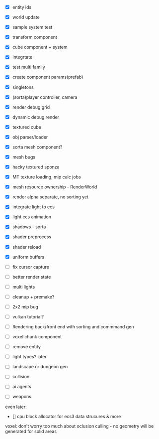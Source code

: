 - [x] entity ids
- [x] world update
- [x] sample system test
- [x] transform component
- [x] cube component + system
- [x] integrtate
- [x] test multi family
- [x] create component params(prefab)
- [x] singletons
- [x] (sorta)player controller, camera
- [x] render debug grid
- [x] dynamic debug render
- [x] textured cube
- [x] obj parser/loader
- [x] sorta mesh component?
- [x] mesh bugs
- [x] hacky textured sponza
- [x] MT texture loading, mip calc jobs
- [x] mesh resource ownership - RenderWorld
- [x] render alpha separate, no sorting yet
- [x] integrate light to ecs
- [x] light ecs animation
- [x] shadows - sorta
- [x] shader preprocess
- [x] shader reload
- [x] uniform buffers
- [ ] fix cursor capture
- [ ] better render state
- [ ] multi lights
- [ ] cleanup + premake?
- [ ] 2x2 mip bug
- [ ] vulkan tutorial?
- [ ] Rendering back/front end with sorting and commmand gen
- [ ] voxel chunk component
- [ ] remove entity
- [ ] light types?
later
- [ ] landscape or dungeon gen
- [ ] collision
- [ ] ai agents
- [ ] weapons


even later:
- [] cpu block allocator for ecs3 data strucures & more

voxel:
    don't worry too much about oclusion culling - no geometry will be generated for solid areas